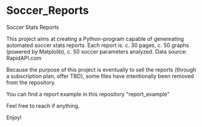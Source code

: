 # Soccer_Reports
Soccer Stats Reports

This project aims at creating a Python-program capable of genereating automated soccer stats reports.
Each report is: c. 30 pages, c. 50 graphs (powered by Matplolib), c. 50 soccer parameters analyzed.
Data source: RapidAPI.com

Because the purpose of this project is eventually to sell the reports (through a subscription plan, offer TBD), some files have intentionally been removed from the repository.

You can find a report example in this repository "report_example"

Feel free to reach if anything.

Enjoy!
